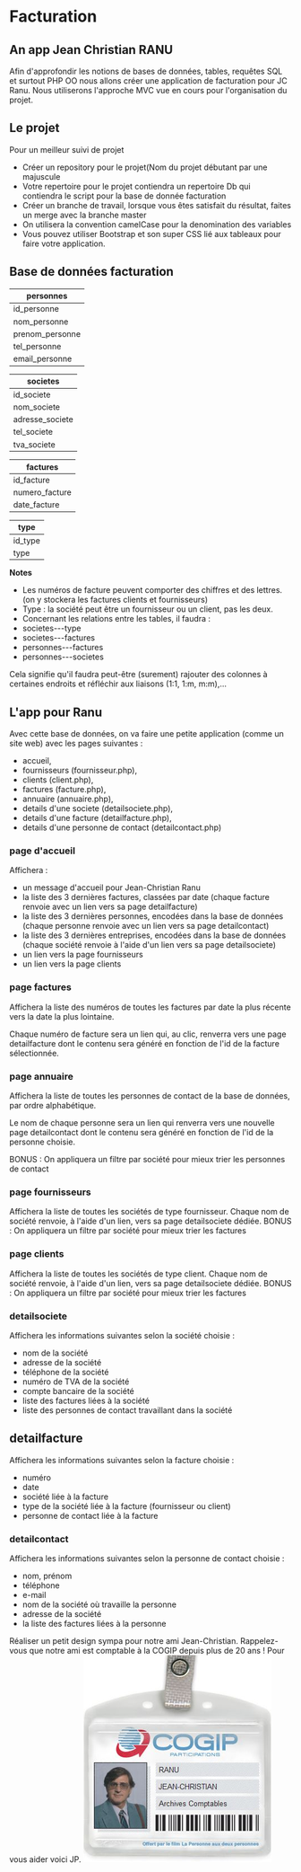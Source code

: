# Facturation
## An app Jean Christian RANU

Afin d'approfondir les notions de bases de données, tables, requêtes SQL et surtout PHP OO nous allons créer une application de facturation pour JC Ranu.
Nous utiliserons l'approche MVC vue en cours pour l'organisation du projet.

## Le projet
Pour un meilleur suivi de projet 
  - Créer un repository pour le projet(Nom du projet débutant par une majuscule
  - Votre repertoire pour le projet contiendra un repertoire Db qui contiendra le script pour la base de donnée facturation  
  - Créer un branche de travail, lorsque vous êtes satisfait du résultat, faites un merge avec la branche master
  - On utilisera la convention camelCase pour la denomination des variables
  - Vous pouvez utiliser Bootstrap et son super CSS lié aux tableaux pour faire votre application.

## Base de données facturation

| personnes      |
| ------------- |
| id_personne     |
| nom_personne       |
| prenom_personne |
| tel_personne |
| email_personne |


| societes      |
| ------------- |
|  id_societe |
| nom_societe |
| adresse_societe |
| tel_societe |
| tva_societe  |


| factures |
| ------------- |
| id_facture |
| numero_facture |
| date_facture |

| type |
| ------------- |
| id_type |
| type |

**Notes**

  - Les numéros de facture peuvent comporter des chiffres et des lettres. (on y stockera les factures clients et fournisseurs)
  - Type : la société peut être un fournisseur ou un client, pas les deux.
  - Concernant les relations entre les tables, il faudra :
  - societes---type
  - societes---factures
  - personnes---factures
  - personnes---societes
  
  Cela signifie qu'il faudra peut-être (surement) rajouter des colonnes à certaines endroits et réfléchir aux liaisons (1:1, 1:m, m:m),...

## L'app pour Ranu

Avec cette base de données, on va faire une petite application (comme un site web) avec les pages suivantes :
- accueil,
- fournisseurs (fournisseur.php),
- clients (client.php),
- factures (facture.php),
- annuaire (annuaire.php),
- details d'une societe (detailsociete.php),
- details d'une facture (detailfacture.php),
- details d'une personne de contact (detailcontact.php)

### page d'accueil
Affichera :
- un message d'accueil pour Jean-Christian Ranu
- la liste des 3 dernières factures, classées par date (chaque facture renvoie avec un lien vers sa page detailfacture)
- la liste des 3 dernières personnes, encodées dans la base de données (chaque personne renvoie avec un lien vers sa page detailcontact)
- la liste des 3 dernières entreprises, encodées dans la base de données (chaque société renvoie à l'aide d'un lien vers sa page detailsociete)
- un lien vers la page fournisseurs
- un lien vers la page clients

### page factures
Affichera la liste des numéros de toutes les factures par date la plus récente vers la date la plus lointaine.

Chaque numéro de facture sera un lien qui, au clic, renverra vers une page detailfacture dont le contenu sera généré en fonction de l'id de la facture sélectionnée.

### page annuaire
Affichera la liste de toutes les personnes de contact de la base de données, par ordre alphabétique.

Le nom de chaque personne sera un lien qui renverra vers une nouvelle page detailcontact dont le contenu sera généré en fonction de l'id de la personne choisie.

BONUS : On appliquera un filtre par société pour mieux trier les personnes de contact

### page fournisseurs
Affichera la liste de toutes les sociétés de type fournisseur. Chaque nom de société renvoie, à l'aide d'un lien, vers sa page detailsociete dédiée.
BONUS : On appliquera un filtre par société pour mieux trier les factures

### page clients
Affichera la liste de toutes les sociétés de type client. Chaque nom de société renvoie, à l'aide d'un lien, vers sa page detailsociete dédiée.
BONUS : On appliquera un filtre par société pour mieux trier les factures

### detailsociete
Affichera les informations suivantes selon la société choisie :
- nom de la société
- adresse de la société
- téléphone de la société
- numéro de TVA de la société
- compte bancaire de la société
- liste des factures liées à la société
- liste des personnes de contact travaillant dans la société

## detailfacture
Affichera les informations suivantes selon la facture choisie :
- numéro
- date
- société liée à la facture
- type de la société liée à la facture (fournisseur ou client)
- personne de contact liée à la facture

### detailcontact
Affichera les informations suivantes selon la personne de contact choisie :
- nom, prénom
- téléphone
- e-mail
- nom de la société où travaille la personne
- adresse de la société
- la liste des factures liées à la personne



Réaliser un petit design sympa pour notre ami Jean-Christian. Rappelez-vous que notre ami est comptable à la COGIP depuis plus de 20 ans !
Pour vous aider voici JP.
![Jean-Christian Ranu de la COGIP](cogip_badge.jpg)
